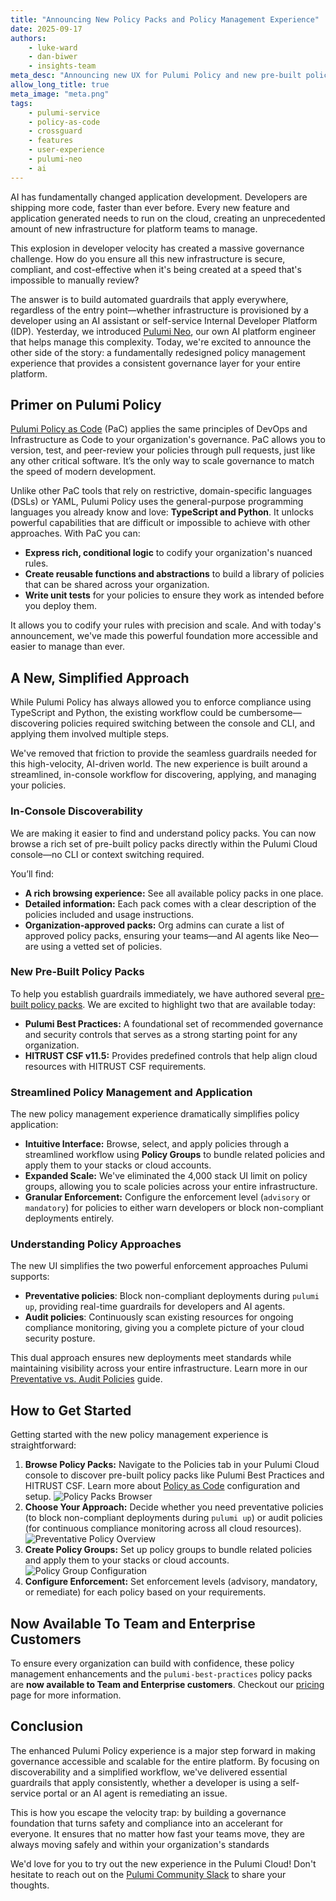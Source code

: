 ```yaml
---
title: "Announcing New Policy Packs and Policy Management Experience"
date: 2025-09-17
authors:
    - luke-ward
    - dan-biwer
    - insights-team
meta_desc: "Announcing new UX for Pulumi Policy and new pre-built policy packs, providing essential guardrails for all cloud infrastructure automation"
allow_long_title: true
meta_image: "meta.png"
tags:
    - pulumi-service
    - policy-as-code
    - crossguard
    - features
    - user-experience
    - pulumi-neo
    - ai
---
```


AI has fundamentally changed application development. Developers are shipping more code, faster than ever before. Every new feature and application generated needs to run on the cloud, creating an unprecedented amount of new infrastructure for platform teams to manage.

This explosion in developer velocity has created a massive governance challenge. How do you ensure all this new infrastructure is secure, compliant, and cost-effective when it's being created at a speed that's impossible to manually review?

The answer is to build automated guardrails that apply everywhere, regardless of the entry point—whether infrastructure is provisioned by a developer using an AI assistant or self-service Internal Developer Platform (IDP). Yesterday, we introduced [Pulumi Neo](/blog/pulumi-neo/), our own AI platform engineer that helps manage this complexity. Today, we're excited to announce the other side of the story: a fundamentally redesigned policy management experience that provides a consistent governance layer for your entire platform.

<!--more-->

## Primer on Pulumi Policy

[Pulumi Policy as Code](/docs/iac/crossguard/) (PaC) applies the same principles of DevOps and Infrastructure as Code to your organization's governance. PaC allows you to version, test, and peer-review your policies through pull requests, just like any other critical software. It’s the only way to scale governance to match the speed of modern development.

Unlike other PaC tools that rely on restrictive, domain-specific languages (DSLs) or YAML, Pulumi Policy uses the general-purpose programming languages you already know and love: **TypeScript and Python**. It unlocks powerful capabilities that are difficult or impossible to achieve with other approaches. With PaC you can:

* **Express rich, conditional logic** to codify your organization's nuanced rules.
* **Create reusable functions and abstractions** to build a library of policies that can be shared across your organization.
* **Write unit tests** for your policies to ensure they work as intended before you deploy them.

It allows you to codify your rules with precision and scale. And with today's announcement, we've made this powerful foundation more accessible and easier to manage than ever.

## A New, Simplified Approach

While Pulumi Policy has always allowed you to enforce compliance using TypeScript and Python, the existing workflow could be cumbersome—discovering policies required switching between the console and CLI, and applying them involved multiple steps.

We've removed that friction to provide the seamless guardrails needed for this high-velocity, AI-driven world. The new experience is built around a streamlined, in-console workflow for discovering, applying, and managing your policies.

### In-Console Discoverability

We are making it easier to find and understand policy packs. You can now browse a rich set of pre-built policy packs directly within the Pulumi Cloud console—no CLI or context switching required.

You’ll find:

* **A rich browsing experience:** See all available policy packs in one place.
* **Detailed information:** Each pack comes with a clear description of the policies included and usage instructions.
* **Organization-approved packs:** Org admins can curate a list of approved policy packs, ensuring your teams—and AI agents like Neo—are using a vetted set of policies.

### New Pre-Built Policy Packs

To help you establish guardrails immediately, we have authored several [pre-built policy packs](/docs/insights/pre-built-packs/). We are excited to highlight two that are available today:

* **Pulumi Best Practices:** A foundational set of recommended governance and security controls that serves as a strong starting point for any organization.
* **HITRUST CSF v11.5:** Provides predefined controls that help align cloud resources with HITRUST CSF requirements.

### Streamlined Policy Management and Application

The new policy management experience dramatically simplifies policy application:

* **Intuitive Interface:** Browse, select, and apply policies through a streamlined workflow using **Policy Groups** to bundle related policies and apply them to your stacks or cloud accounts.
* **Expanded Scale:** We've eliminated the 4,000 stack UI limit on policy groups, allowing you to scale policies across your entire infrastructure.
* **Granular Enforcement:** Configure the enforcement level (`advisory` or `mandatory`) for policies to either warn developers or block non-compliant deployments entirely.

### Understanding Policy Approaches

The new UI simplifies the two powerful enforcement approaches Pulumi supports:

* **Preventative policies**: Block non-compliant deployments during `pulumi up`, providing real-time guardrails for developers and AI agents.
* **Audit policies**: Continuously scan existing resources for ongoing compliance monitoring, giving you a complete picture of your cloud security posture.

This dual approach ensures new deployments meet standards while maintaining visibility across your entire infrastructure. Learn more in our [Preventative vs. Audit Policies](/docs/insights/preventative-vs-audit-policies/) guide.

## How to Get Started

Getting started with the new policy management experience is straightforward:

1. **Browse Policy Packs:** Navigate to the Policies tab in your Pulumi Cloud console to discover pre-built policy packs like Pulumi Best Practices and HITRUST CSF. Learn more about [Policy as Code](/docs/insights/policy-as-code/) configuration and setup.
![Policy Packs Browser](policy-management-1.png)
1. **Choose Your Approach:** Decide whether you need preventative policies (to block non-compliant deployments during `pulumi up`) or audit policies (for continuous compliance monitoring across all cloud resources).
![Preventative Policy Overview](policy-management-3.png)
1. **Create Policy Groups:** Set up policy groups to bundle related policies and apply them to your stacks or cloud accounts.
![Policy Group Configuration](policy-management-4.png)
1. **Configure Enforcement:** Set enforcement levels (advisory, mandatory, or remediate) for each policy based on your requirements.

## Now Available To Team and Enterprise Customers

To ensure every organization can build with confidence, these policy management enhancements and the `pulumi-best-practices` policy packs are **now available to Team and Enterprise customers**. Checkout our [pricing](/pricing) page for more information.

## Conclusion

The enhanced Pulumi Policy experience is a major step forward in making governance accessible and scalable for the entire platform. By focusing on discoverability and a simplified workflow, we've delivered essential guardrails that apply consistently, whether a developer is using a self-service portal or an AI agent is remediating an issue.

This is how you escape the velocity trap: by building a governance foundation that turns safety and compliance into an accelerant for everyone. It ensures that no matter how fast your teams move, they are always moving safely and within your organization's standards

We'd love for you to try out the new experience in the Pulumi Cloud\! Don't hesitate to reach out on the [Pulumi Community Slack](https://slack.pulumi.com/) to share your thoughts.
